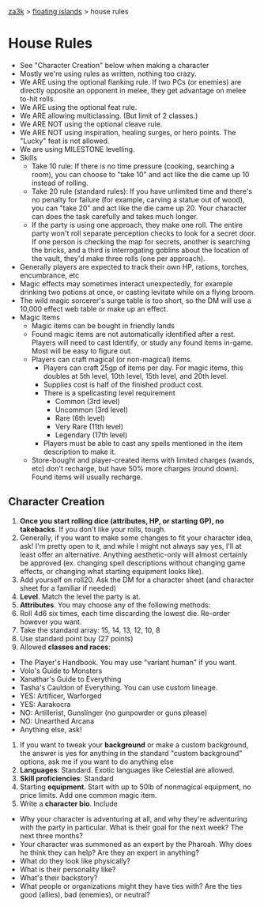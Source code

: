 [za3k](/) > [floating islands](/floating_islands/) > house rules

# House Rules
- See "Character Creation" below when making a character
- Mostly we're using rules as written, nothing too crazy.
- We ARE using the optional flanking rule. If two PCs (or enemies) are directly opposite an opponent in melee, they get advantage on melee to-hit rolls.
- We ARE using the optional feat rule.
- We ARE allowing multiclassing. (But limit of 2 classes.)
- We ARE NOT using the optional cleave rule.
- We ARE NOT using inspiration, healing surges, or hero points. The "Lucky" feat is not allowed.
- We are using MILESTONE levelling.
- Skills
    - Take 10 rule: If there is no time pressure (cooking, searching a room), you can choose to "take 10" and act like the die came up 10 instead of rolling.
    - Take 20 rule (standard rules): If you have unlimited time and there's no penalty for failure (for example, carving a statue out of wood), you can "take 20" and act like the die came up 20. Your character can does the task carefully and takes much longer.
    - If the party is using one approach, they make one roll. The entire party won't roll separate perception checks to look for a secret door. If one person is checking the map for secrets, another is searching the bricks, and a third is interrogating goblins about the location of the vault, they'd make three rolls (one per approach).
- Generally players are expected to track their own HP, rations, torches, encumbrance, etc
- Magic effects may sometimes interact unexpectedly, for example drinking two potions at once, or casting levitate while on a flying broom.
- The wild magic sorcerer's surge table is too short, so the DM will use a 10,000 effect web table or make up an effect.
- Magic Items
  - Magic items can be bought in friendly lands
  - Found magic items are not automatically identified after a rest. Players will need to cast Identify, or study any found items in-game. Most will be easy to figure out.
  - Players can craft magical (or non-magical) items.
    - Players can craft 25gp of items per day. For magic items, this doubles at 5th level, 10th level, 15th level, and 20th level.
    - Supplies cost is half of the finished product cost.
    - There is a spellcasting level requirement
        - Common (3rd level)
        - Uncommon (3rd level)
        - Rare (6th level)
        - Very Rare (11th level)
        - Legendary (17th level)
    - Players must be able to cast any spells mentioned in the item description to make it.
  - Store-bought and player-created items with limited charges (wands, etc) don't recharge, but have 50% more charges (round down). Found items will usually recharge.

## Character Creation
1. **Once you start rolling dice (attributes, HP, or starting GP), no takebacks**. If you don't like your rolls, tough.
1. Generally, if you want to make some changes to fit your character idea, ask! I'm pretty open to it, and while I might not always say yes, I'll at least offer an alternative. Anything aesthetic-only will almost certainly be approved (ex. changing spell descriptions without changing game effects, or changing what starting equipment looks like).
1. Add yourself on roll20. Ask the DM for a character sheet (and character sheet for a familiar if needed)
1. **Level**. Match the level the party is at.
1. **Attributes**. You may choose any of the following methods:
 1. Roll 4d6 six times, each time discarding the lowest die. Re-order however you want.
 1. Take the standard array: 15, 14, 13, 12, 10, 8
 1. Use standard point buy (27 points)
1. Allowed **classes and races**:
 - The Player's Handbook. You may use "variant human" if you want.
 - Volo's Guide to Monsters
 - Xanathar's Guide to Everything
 - Tasha's Cauldon of Everything. You can use custom lineage.
 - YES: Artificer, Warforged
 - YES: Aarakocra
 - NO: Artillerist, Gunslinger (no gunpowder or guns please)
 - NO: Unearthed Arcana
 - Anything else, ask!
1. If you want to tweak your **background** or make a custom background, the answer is yes for anything in the standard "custom background" options, ask me if you want to do anything else
1. **Languages**: Standard. Exotic languages like Celestial are allowed.
1. **Skill proficiencies**: Standard
1. Starting **equipment**. Start with up to 50lb of nonmagical equipment, no price limits. Add one common magic item.
1. Write a **character bio**. Include
  - Why your character is adventuring at all, and why they're adventuring with the party in particular. What is their goal for the next week? The next three months?
  - Your character was summoned as an expert by the Pharoah. Why does he think they can help? Are they an expert in anything?
  - What do they look like physically?
  - What is their personality like?
  - What's their backstory?
  - What people or organizations might they have ties with? Are the ties good (allies), bad (enemies), or neutral?
